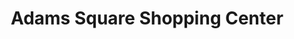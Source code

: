 ---
title: "Adams Square Shopping Center"
url: /birmingham/adams-square-shopping-center/
shop: Allgemein
---